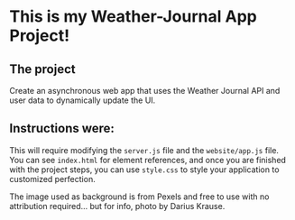 # This is my Weather-Journal App Project!

## The project 
Create an asynchronous web app that uses the Weather Journal API and user data to dynamically update the UI. 

## Instructions were:
This will require modifying the `server.js` file and the `website/app.js` file. You can see `index.html` for element references, and once you are finished with the project steps, you can use `style.css` to style your application to customized perfection.

The image used as background is from Pexels and free to use with no attribution required... but for info, photo by Darius Krause.